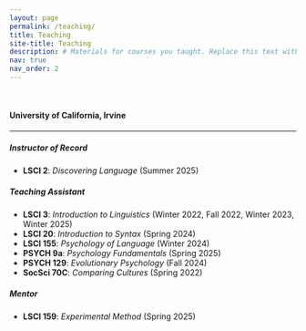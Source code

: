 ```yaml
---
layout: page
permalink: /teaching/
title: Teaching
site-title: Teaching
description: # Materials for courses you taught. Replace this text with your description.
nav: true
nav_order: 2
---
```


<p>&nbsp;</p>

#### University of California, Irvine

---

##### Instructor of Record

- **LSCI 2**: *Discovering Language* (Summer 2025)

##### Teaching Assistant

- **LSCI 3**: *Introduction to Linguistics* (Winter 2022, Fall 2022, Winter 2023, Winter 2025)
- **LSCI 20**: *Introduction to Syntax* (Spring 2024)
- **LSCI 155**: *Psychology of Language* (Winter 2024)
- **PSYCH 9a**: *Psychology Fundamentals* (Spring 2025)
- **PSYCH 129**: *Evolutionary Psychology* (Fall 2024)
- **SocSci 70C**: *Comparing Cultures* (Spring 2022)

##### Mentor

- **LSCI 159**: *Experimental Method* (Spring 2025)
